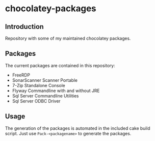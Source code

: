 # chocolatey-packages

## Introduction
Repository with some of my maintained chocolatey packages.

## Packages
The current packages are contained in this repository:

* FreeRDP
* SonarScanner Scanner Portable
* 7-Zip Standalone Console
* Flyway Commandline with and without JRE
* Sql Server Commandline Utilities
* Sql Server ODBC Driver

## Usage
The generation of the packages is automated in the included cake build script.
Just use `Pack-<packagename>` to generate the packages.
